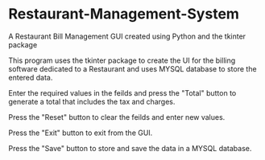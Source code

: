 # Restaurant-Management-System
A Restaurant Bill Management GUI created using Python and the tkinter package

This program uses the tkinter package to create the UI for the billing software dedicated to a Restaurant and uses MYSQL database to store the entered data.

Enter the required values in the feilds and press the "Total" button to generate a total that includes the tax and charges.

Press the "Reset" button to clear the feilds and enter new values.

Press the "Exit" button to exit from the GUI.

Press the "Save" button to store and save the data in a MYSQL database.
